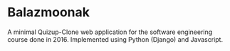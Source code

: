 # Balazmoonak

A minimal Quizup-Clone web application for the software engineering course done in 2016. Implemented using Python (Django) and Javascript.
